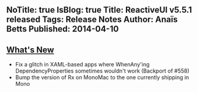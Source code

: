 NoTitle: true
IsBlog: true
Title: ReactiveUI v5.5.1 released
Tags: Release Notes
Author: Anaïs Betts
Published: 2014-04-10
---

## [What's New](https://github.com/reactiveui/ReactiveUI/compare/5.5.0...5.5.1)
- Fix a glitch in XAML-based apps where WhenAny'ing DependencyProperties sometimes wouldn't work (Backport of #558)
- Bump the version of Rx on MonoMac to the one currently shipping in Mono
